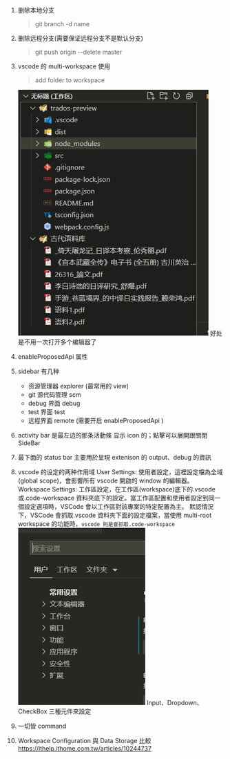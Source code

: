 1. 删除本地分支
   > git branch -d name
2. 删除远程分支(需要保证远程分支不是默认分支)

   > git push origin --delete master

3. vscode 的 multi-workspace 使用

   > add folder to workspace

   ![将文件夹添加到工作区](image/README/1645251631621.png)
   好处是不用一次打开多个编辑器了

4. enableProposedApi 属性
5. sidebar 有几种
   - 资源管理器 explorer (最常用的 view)
   - git 源代码管理 scm
   - debug 界面 debug
   - test 界面 test
   - 远程界面 remote (需要开启 enableProposedApi )
6. activity bar 是最左边的那条活動條 显示 icon 的；點擊可以展開跟關閉 SideBar
7. 最下面的 status bar 主要用於呈現 extenison 的 output、debug 的資訊
8. vscode 的设定的两种作用域
   User Settings: 使用者設定，這裡設定檔為全域(global scope)，會影響所有 vscode 開啟的 window 的編輯器。
   Workspace Settings: 工作區設定，在工作區(workspace)底下的.vscode 或.code-workspace 資料夾底下的設定。當工作區配置和使用者設定到同一個設定選項時，VSCode 會以工作區對該專案的特定配置為主。
   默認情況下，VSCode 會抓取.vscode 資料夾下面的設定檔案，當使用 multi-root workspace 的功能時，`vscode 則是會抓取.code-workspace`
   ![在settings頁可以看到，設定頁提供了user與workspace兩個tab](image/README/1645265147364.png)
   Input、Dropdown、CheckBox 三種元件來設定
9. 一切皆 command
10. Workspace Configuration 與 Data Storage 比較
    https://ithelp.ithome.com.tw/articles/10244737

